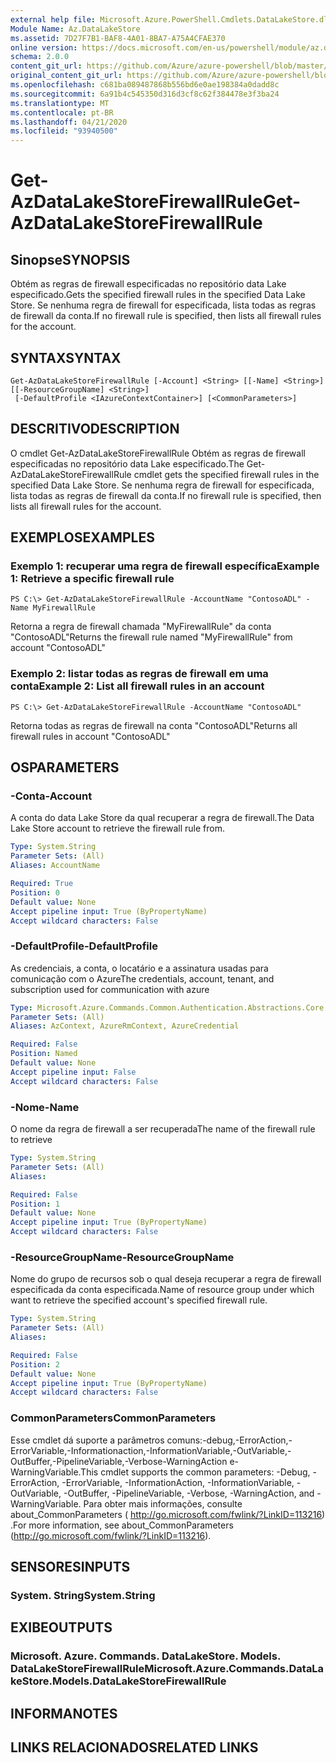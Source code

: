 ```yaml
---
external help file: Microsoft.Azure.PowerShell.Cmdlets.DataLakeStore.dll-Help.xml
Module Name: Az.DataLakeStore
ms.assetid: 7D27F7B1-BAF8-4A01-8BA7-A75A4CFAE370
online version: https://docs.microsoft.com/en-us/powershell/module/az.datalakestore/get-azdatalakestorefirewallrule
schema: 2.0.0
content_git_url: https://github.com/Azure/azure-powershell/blob/master/src/DataLakeStore/DataLakeStore/help/Get-AzDataLakeStoreFirewallRule.md
original_content_git_url: https://github.com/Azure/azure-powershell/blob/master/src/DataLakeStore/DataLakeStore/help/Get-AzDataLakeStoreFirewallRule.md
ms.openlocfilehash: c681ba089487868b556bd6e0ae198384a0dadd8c
ms.sourcegitcommit: 6a91b4c545350d316d3cf8c62f384478e3f3ba24
ms.translationtype: MT
ms.contentlocale: pt-BR
ms.lasthandoff: 04/21/2020
ms.locfileid: "93940500"
---
```

# <span data-ttu-id="ebf62-101">Get-AzDataLakeStoreFirewallRule</span><span class="sxs-lookup"><span data-stu-id="ebf62-101">Get-AzDataLakeStoreFirewallRule</span></span>

## <span data-ttu-id="ebf62-102">Sinopse</span><span class="sxs-lookup"><span data-stu-id="ebf62-102">SYNOPSIS</span></span>
<span data-ttu-id="ebf62-103">Obtém as regras de firewall especificadas no repositório data Lake especificado.</span><span class="sxs-lookup"><span data-stu-id="ebf62-103">Gets the specified firewall rules in the specified Data Lake Store.</span></span>
<span data-ttu-id="ebf62-104">Se nenhuma regra de firewall for especificada, lista todas as regras de firewall da conta.</span><span class="sxs-lookup"><span data-stu-id="ebf62-104">If no firewall rule is specified, then lists all firewall rules for the account.</span></span>

## <span data-ttu-id="ebf62-105">SYNTAX</span><span class="sxs-lookup"><span data-stu-id="ebf62-105">SYNTAX</span></span>

```
Get-AzDataLakeStoreFirewallRule [-Account] <String> [[-Name] <String>] [[-ResourceGroupName] <String>]
 [-DefaultProfile <IAzureContextContainer>] [<CommonParameters>]
```

## <span data-ttu-id="ebf62-106">DESCRITIVO</span><span class="sxs-lookup"><span data-stu-id="ebf62-106">DESCRIPTION</span></span>
<span data-ttu-id="ebf62-107">O cmdlet Get-AzDataLakeStoreFirewallRule Obtém as regras de firewall especificadas no repositório data Lake especificado.</span><span class="sxs-lookup"><span data-stu-id="ebf62-107">The Get-AzDataLakeStoreFirewallRule cmdlet gets the specified firewall rules in the specified Data Lake Store.</span></span>
<span data-ttu-id="ebf62-108">Se nenhuma regra de firewall for especificada, lista todas as regras de firewall da conta.</span><span class="sxs-lookup"><span data-stu-id="ebf62-108">If no firewall rule is specified, then lists all firewall rules for the account.</span></span>

## <span data-ttu-id="ebf62-109">EXEMPLOS</span><span class="sxs-lookup"><span data-stu-id="ebf62-109">EXAMPLES</span></span>

### <span data-ttu-id="ebf62-110">Exemplo 1: recuperar uma regra de firewall específica</span><span class="sxs-lookup"><span data-stu-id="ebf62-110">Example 1: Retrieve a specific firewall rule</span></span>
```
PS C:\> Get-AzDataLakeStoreFirewallRule -AccountName "ContosoADL" -Name MyFirewallRule
```

<span data-ttu-id="ebf62-111">Retorna a regra de firewall chamada "MyFirewallRule" da conta "ContosoADL"</span><span class="sxs-lookup"><span data-stu-id="ebf62-111">Returns the firewall rule named "MyFirewallRule" from account "ContosoADL"</span></span>

### <span data-ttu-id="ebf62-112">Exemplo 2: listar todas as regras de firewall em uma conta</span><span class="sxs-lookup"><span data-stu-id="ebf62-112">Example 2: List all firewall rules in an account</span></span>
```
PS C:\> Get-AzDataLakeStoreFirewallRule -AccountName "ContosoADL"
```

<span data-ttu-id="ebf62-113">Retorna todas as regras de firewall na conta "ContosoADL"</span><span class="sxs-lookup"><span data-stu-id="ebf62-113">Returns all firewall rules in account "ContosoADL"</span></span>

## <span data-ttu-id="ebf62-114">OS</span><span class="sxs-lookup"><span data-stu-id="ebf62-114">PARAMETERS</span></span>

### <span data-ttu-id="ebf62-115">-Conta</span><span class="sxs-lookup"><span data-stu-id="ebf62-115">-Account</span></span>
<span data-ttu-id="ebf62-116">A conta do data Lake Store da qual recuperar a regra de firewall.</span><span class="sxs-lookup"><span data-stu-id="ebf62-116">The Data Lake Store account to retrieve the firewall rule from.</span></span>

```yaml
Type: System.String
Parameter Sets: (All)
Aliases: AccountName

Required: True
Position: 0
Default value: None
Accept pipeline input: True (ByPropertyName)
Accept wildcard characters: False
```

### <span data-ttu-id="ebf62-117">-DefaultProfile</span><span class="sxs-lookup"><span data-stu-id="ebf62-117">-DefaultProfile</span></span>
<span data-ttu-id="ebf62-118">As credenciais, a conta, o locatário e a assinatura usadas para comunicação com o Azure</span><span class="sxs-lookup"><span data-stu-id="ebf62-118">The credentials, account, tenant, and subscription used for communication with azure</span></span>

```yaml
Type: Microsoft.Azure.Commands.Common.Authentication.Abstractions.Core.IAzureContextContainer
Parameter Sets: (All)
Aliases: AzContext, AzureRmContext, AzureCredential

Required: False
Position: Named
Default value: None
Accept pipeline input: False
Accept wildcard characters: False
```

### <span data-ttu-id="ebf62-119">-Nome</span><span class="sxs-lookup"><span data-stu-id="ebf62-119">-Name</span></span>
<span data-ttu-id="ebf62-120">O nome da regra de firewall a ser recuperada</span><span class="sxs-lookup"><span data-stu-id="ebf62-120">The name of the firewall rule to retrieve</span></span>

```yaml
Type: System.String
Parameter Sets: (All)
Aliases:

Required: False
Position: 1
Default value: None
Accept pipeline input: True (ByPropertyName)
Accept wildcard characters: False
```

### <span data-ttu-id="ebf62-121">-ResourceGroupName</span><span class="sxs-lookup"><span data-stu-id="ebf62-121">-ResourceGroupName</span></span>
<span data-ttu-id="ebf62-122">Nome do grupo de recursos sob o qual deseja recuperar a regra de firewall especificada da conta especificada.</span><span class="sxs-lookup"><span data-stu-id="ebf62-122">Name of resource group under which want to retrieve the specified account's specified firewall rule.</span></span>

```yaml
Type: System.String
Parameter Sets: (All)
Aliases:

Required: False
Position: 2
Default value: None
Accept pipeline input: True (ByPropertyName)
Accept wildcard characters: False
```

### <span data-ttu-id="ebf62-123">CommonParameters</span><span class="sxs-lookup"><span data-stu-id="ebf62-123">CommonParameters</span></span>
<span data-ttu-id="ebf62-124">Esse cmdlet dá suporte a parâmetros comuns:-debug,-ErrorAction,-ErrorVariable,-Informationaction,-InformationVariable,-OutVariable,-OutBuffer,-PipelineVariable,-Verbose-WarningAction e-WarningVariable.</span><span class="sxs-lookup"><span data-stu-id="ebf62-124">This cmdlet supports the common parameters: -Debug, -ErrorAction, -ErrorVariable, -InformationAction, -InformationVariable, -OutVariable, -OutBuffer, -PipelineVariable, -Verbose, -WarningAction, and -WarningVariable.</span></span> <span data-ttu-id="ebf62-125">Para obter mais informações, consulte about_CommonParameters ( http://go.microsoft.com/fwlink/?LinkID=113216) .</span><span class="sxs-lookup"><span data-stu-id="ebf62-125">For more information, see about_CommonParameters (http://go.microsoft.com/fwlink/?LinkID=113216).</span></span>

## <span data-ttu-id="ebf62-126">SENSORES</span><span class="sxs-lookup"><span data-stu-id="ebf62-126">INPUTS</span></span>

### <span data-ttu-id="ebf62-127">System. String</span><span class="sxs-lookup"><span data-stu-id="ebf62-127">System.String</span></span>

## <span data-ttu-id="ebf62-128">EXIBE</span><span class="sxs-lookup"><span data-stu-id="ebf62-128">OUTPUTS</span></span>

### <span data-ttu-id="ebf62-129">Microsoft. Azure. Commands. DataLakeStore. Models. DataLakeStoreFirewallRule</span><span class="sxs-lookup"><span data-stu-id="ebf62-129">Microsoft.Azure.Commands.DataLakeStore.Models.DataLakeStoreFirewallRule</span></span>

## <span data-ttu-id="ebf62-130">INFORMA</span><span class="sxs-lookup"><span data-stu-id="ebf62-130">NOTES</span></span>

## <span data-ttu-id="ebf62-131">LINKS RELACIONADOS</span><span class="sxs-lookup"><span data-stu-id="ebf62-131">RELATED LINKS</span></span>

